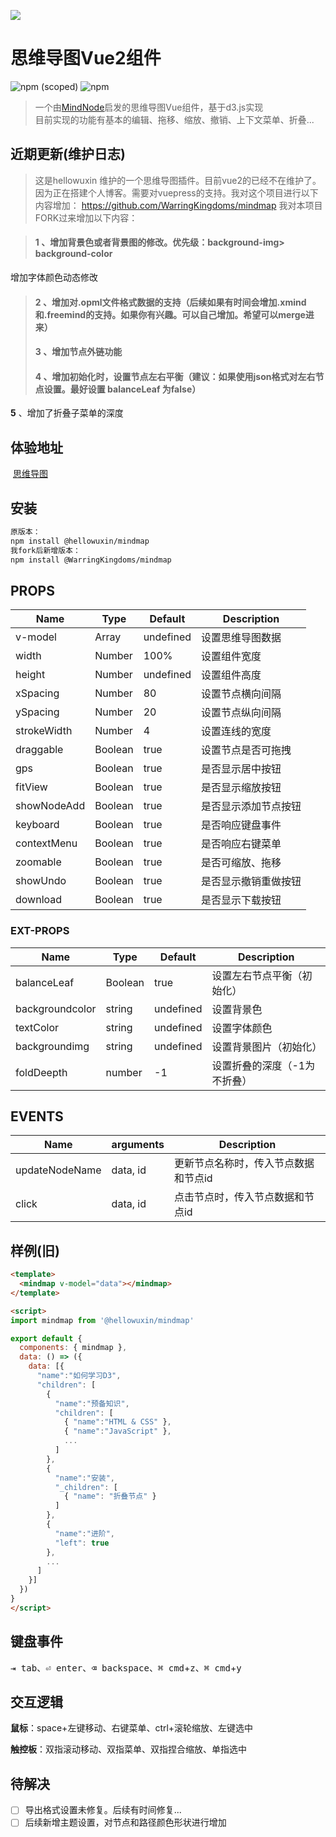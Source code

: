 ![](https://cdn.jsdelivr.net/gh/WarringKingdoms/photo/img/mindmap.png)

# 思维导图Vue2组件 
 ![npm (scoped)](https://img.shields.io/npm/v/@WarringKingdoms/mindmap?style=plastic) ![npm](https://img.shields.io/npm/dm/@WarringKingdoms/mindmap?style=plastic)

> 一个由[MindNode](https://mindnode.com)启发的思维导图Vue组件，基于d3.js实现  
> 目前实现的功能有基本的编辑、拖移、缩放、撤销、上下文菜单、折叠...

## 近期更新(维护日志)

> 这是hellowuxin 维护的一个思维导图插件。目前vue2的已经不在维护了。因为正在搭建个人博客。需要对vuepress的支持。我对这个项目进行以下内容增加：
> https://github.com/WarringKingdoms/mindmap
> 我对本项目FORK过来增加以下内容：

> #### **1**  、增加背景色或者背景图的修改。优先级：background-img> background-color  
增加字体颜色动态修改
>  
>  #### **2**  、增加对.opml文件格式数据的支持（后续如果有时间会增加.xmind和.freemind的支持。如果你有兴趣。可以自己增加。希望可以merge进来）
> 
>  #### **3**  、增加节点外链功能
> 
>  #### **4**  、增加初始化时，设置节点左右平衡（建议：如果使用json格式对左右节点设置。最好设置 balanceLeaf 为false）
**5**  、增加了折叠子菜单的深度



## 体验地址

​    [思维导图](https://warringkingdoms.github.io/mindmap/)

## 安装

```sh
原版本：
npm install @hellowuxin/mindmap
我fork后新增版本：
npm install @WarringKingdoms/mindmap
```

## PROPS

| Name        | Type   | Default   | Description          |
| ---         | ---    | ---       | ---                  |
| v-model     | Array  | undefined | 设置思维导图数据        |
| width       | Number | 100%      | 设置组件宽度           |
| height      | Number | undefined | 设置组件高度           |
| xSpacing    | Number | 80        | 设置节点横向间隔        |
| ySpacing    | Number | 20        | 设置节点纵向间隔        |
| strokeWidth | Number | 4         | 设置连线的宽度          |
| draggable   | Boolean| true      | 设置节点是否可拖拽      |
| gps         | Boolean| true      | 是否显示居中按钮        |
| fitView     | Boolean| true      | 是否显示缩放按钮        |
| showNodeAdd | Boolean| true      | 是否显示添加节点按钮     |
| keyboard    | Boolean| true      | 是否响应键盘事件        |
| contextMenu | Boolean| true      | 是否响应右键菜单        |
| zoomable    | Boolean| true      | 是否可缩放、拖移        |
| showUndo    | Boolean| true      | 是否显示撤销重做按钮     |
| download    | Boolean| true      | 是否显示下载按钮        |

### EXT-PROPS

| Name        | Type   | Default   | Description          |
| ---         | ---    | ---       | ---                  |
| balanceLeaf | Boolean| true | 设置左右节点平衡（初始化）  |
| backgroundcolor|string|undefined|设置背景色  |
| textColor|string|undefined|设置字体颜色|
| backgroundimg|string|undefined|设置背景图片（初始化）  |
| foldDeepth|number|-1|设置折叠的深度（-1为不折叠）                   |

## EVENTS

| Name           | arguments | Description                    |
| ---            | ---       | ---                            |
| updateNodeName | data, id  | 更新节点名称时，传入节点数据和节点id |
| click          | data, id  | 点击节点时，传入节点数据和节点id    |

## 样例(旧)

```html
<template>
  <mindmap v-model="data"></mindmap>
</template>

<script>
import mindmap from '@hellowuxin/mindmap'

export default {
  components: { mindmap },
  data: () => ({
    data: [{
      "name":"如何学习D3",
      "children": [
        {
          "name":"预备知识",
          "children": [
            { "name":"HTML & CSS" },
            { "name":"JavaScript" },
            ...
          ]
        },
        {
          "name":"安装",
          "_children": [
            { "name": "折叠节点" }
          ]
        },
        {
          "name":"进阶",
          "left": true
        },
        ...
      ]
    }]
  })
}
</script>
```

## 键盘事件

<kbd>⇥ tab</kbd>、<kbd>⏎ enter</kbd>、<kbd>⌫ backspace</kbd>、<kbd>⌘ cmd</kbd>+<kbd>z</kbd>、<kbd>⌘ cmd</kbd>+<kbd>y</kbd>

## 交互逻辑

**鼠标**：space+左键移动、右键菜单、ctrl+滚轮缩放、左键选中

**触控板**：双指滚动移动、双指菜单、双指捏合缩放、单指选中

## 待解决


- [ ] 导出格式设置未修复。后续有时间修复...
- [ ] 后续新增主题设置，对节点和路径颜色形状进行增加
